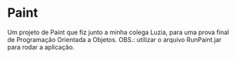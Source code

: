 # Paint
Um projeto de Paint que fiz junto a minha colega Luzia, para uma prova final de Programação Orientada a Objetos.
OBS.: utilizar o arquivo RunPaint.jar para rodar a aplicação.
